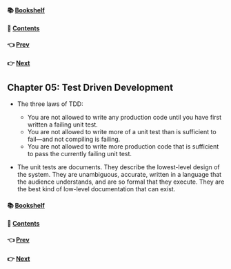#### &#x1F4DA; [Bookshelf](../)
#### &#x1F4DC; [Contents](./README.md#contents)
#### &#x1F448; [Prev](./Ch04_Coding.md)
#### &#x1F449; [Next](./Ch06_Practicing.md)

## Chapter 05: Test Driven Development

- The three laws of TDD:

	- You are not allowed to write any production code until you have first written a failing unit test.
	- You are not allowed to write more of a unit test than is sufficient to fail—and not compiling is failing.
	- You are not allowed to write more production code that is sufficient to pass the currently failing unit test.

- The unit tests are documents. They describe the lowest-level design of the system. They are unambiguous, accurate, written in a language that the audience understands, and are so formal that they execute. They are the best kind of low-level documentation that can exist.

#### &#x1F4DA; [Bookshelf](../)
#### &#x1F4DC; [Contents](./README.md#contents)
#### &#x1F448; [Prev](./Ch04_Coding.md)
#### &#x1F449; [Next](./Ch06_Practicing.md)